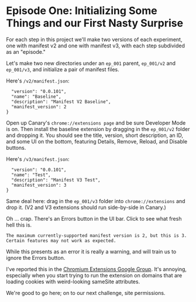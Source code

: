 # Episode One: Initializing Some Things and our First Nasty Surprise

For each step in this project we'll make two versions of each experiment, one with manifest v2 and one with manifest v3, with each step subdivided as an "episode."

Let's make two new directories under an `ep_001` parent, `ep_001/v2` and `ep_001/v3`, and initialize a pair of manifest files.

Here's `/v2/manifest.json`:

````{
  "version": "0.0.101",
  "name": "Baseline",
  "description": "Manifest V2 Baseline",
  "manifest_version": 2
}
````

Open up Canary's `chrome://extensions page` and be sure Developer Mode is on.  Then install the baseline extension by dragging in the `ep_001/v2` folder and dropping it.  You should see the title, version, short description, an ID, and some UI on the bottom, featuring Details, Remove, Reload, and Disable buttons.  

Here's `/v3/manifest.json`:

````{
  "version": "0.0.101",
  "name": "Test",
  "description": "Manifest V3 Test",
  "manifest_version": 3
}
````

Same deal here: drag in the `ep_001/v3` folder into `chrome://extensions` and drop it.  (V2 and V3 extensions should run side-by-side in Canary.)

Oh ... crap.  There's an Errors button in the UI bar.  Click to see what fresh hell this is.

````The maximum currently-supported manifest version is 2, but this is 3. Certain features may not work as expected.````

While this presents as an error it is really a warning, and will train us to ignore the Errors button.

I've reported this in the [Chromium Extensions Google Group](https://groups.google.com/a/chromium.org/forum/#!forum/chromium-extensions).  It's annoying, especially when you start trying to run the extension on domains that are loading cookies with weird-looking sameSite attributes.

We're good to go here; on to our next challenge, site permissions.
